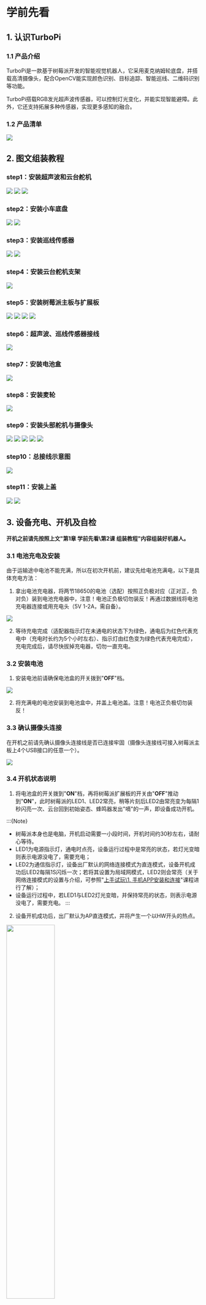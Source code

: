 # 学前先看

## 1. 认识TurboPi

### 1.1 产品介绍

TurboPi是一款基于树莓派开发的智能视觉机器人，它采用麦克纳姆轮底盘，并搭载高清摄像头，配合OpenCV能实现颜色识别、目标追踪、智能巡线、二维码识别等功能。

TurboPi搭载RGB发光超声波传感器，可以控制灯光变化，并能实现智能避障。此外，它还支持拓展多种传感器，实现更多感知的融合。

### 1.2 产品清单

<img src="../_static/media/1.getting_ready/1.1/image1.jpg"/>


## 2. 图文组装教程

### step1：安装超声波和云台舵机

<img src="../_static/media/1.getting_ready/2.1/image1.png"   />
<img src="../_static/media/1.getting_ready/2.1/image2.png"   />
<img src="../_static/media/1.getting_ready/2.1/image3.png"   />

### step2：安装小车底盘

<img src="../_static/media/1.getting_ready/2.1/image4.png"   />
<img src="../_static/media/1.getting_ready/2.1/image5.png"   />

### step3：安装巡线传感器

<img src="../_static/media/1.getting_ready/2.1/image6.png"   />
<img src="../_static/media/1.getting_ready/2.1/image7.png"   />

### step4：安装云台舵机支架

<img src="../_static/media/1.getting_ready/2.1/image8.png"   />

### step5：安装树莓派主板与扩展板

<img src="../_static/media/1.getting_ready/2.1/image9.png"   />
<img src="../_static/media/1.getting_ready/2.1/image10.png"   />
<img src="../_static/media/1.getting_ready/2.1/image11.png"   />
<img src="../_static/media/1.getting_ready/2.1/image12.png"   />

### step6：超声波、巡线传感器接线

<img src="../_static/media/1.getting_ready/2.1/image13.png"   />

### step7：安装电池盒

<img src="../_static/media/1.getting_ready/2.1/image14.png"   />

### step8：安装麦轮

<img src="../_static/media/1.getting_ready/2.1/image15.png"   />

### step9：安装头部舵机与摄像头

<img src="../_static/media/1.getting_ready/2.1/image16.png"   />
<img src="../_static/media/1.getting_ready/2.1/image17.png"   />
<img src="../_static/media/1.getting_ready/2.1/image18.png"   />
<img src="../_static/media/1.getting_ready/2.1/image19.png"   />
<img src="../_static/media/1.getting_ready/2.1/image20.png"   />

### step10：总接线示意图

<img src="../_static/media/1.getting_ready/2.1/image21.png"   />

### step11：安装上盖

<img src="../_static/media/1.getting_ready/2.1/image22.png"   />
<img src="../_static/media/1.getting_ready/2.1/image23.png"   />

<p id="anchor_3"></p>

## 3. 设备充电、开机及自检

**开机之前请先按照上文"第1章 学前先看\第2课 组装教程"内容组装好机器人。**

### 3.1 电池充电及安装

由于运输途中电池不能充满，所以在初次开机前，建议先给电池充满电，以下是具体充电方法：

1) 拿出电池充电器，将两节18650的电池（选配）按照正负极对应（正对正，负对负）装到电池充电器中，注意！电池正负极切勿装反！再通过数据线将电池充电器连接或用充电头（5V 1-2A，需自备）。

<img src="../_static/media/1.getting_ready/3.1/image2.png"   />

2) 等待充电完成（适配器指示灯在未通电的状态下为绿色，通电后为红色代表充电中（充电时长约为5个小时左右）、指示灯由红色变为绿色代表充电完成），充电完成后，请尽快拔掉充电器，切勿一直充电。

### 3.2 安装电池

1. 安装电池前请确保电池盒的开关拨到"**OFF**"档。

<img src="../_static/media/1.getting_ready/3.1/image3.png"   />

2. 将充满电的电池安装到电池盒中，并盖上电池盖。注意！电池正负极切勿装反！

### 3.3 确认摄像头连接

在开机之前请先确认摄像头连接线是否已连接牢固（摄像头连接线可接入树莓派主板上4个USB接口的任意一个）。

<img src="../_static/media/1.getting_ready/3.1/image4.png"  />

### 3.4 开机状态说明

1) 将电池盒的开关拨到"**ON**"档，再将树莓派扩展板的开关由"**OFF**"推动到"**ON**"，此时树莓派的LED1、LED2常亮，稍等片刻后LED2由常亮变为每隔1秒闪亮一次、云台回到初始姿态、蜂鸣器发出"嘀"的一声，即设备成功开机。

:::{Note}
- 树莓派本身也是电脑，开机启动需要一小段时间，开机时间约30秒左右，请耐心等待。
- LED1为电源指示灯，通电时点亮，设备运行过程中是常亮的状态，若灯光变暗则表示电源没电了，需要充电；
- LED2为通信指示灯，设备出厂默认的网络连接模式为直连模式，设备开机成功后LED2每隔1S闪烁一次；若将其设置为局域网模式，LED2则会常亮（关于网络连接模式的设置与介绍，可参照"[上手试玩\1. 手机APP安装和连接](https://docs.hiwonder.com/projects/TurboPi/en/latest/docs/2.quick_user_experience.html#app)"课程进行了解）；
- 设备运行过程中，若LED1与LED2灯光变暗，并保持常亮的状态，则表示电源没电了，需要充电。
:::

2) 设备开机成功后，出厂默认为AP直连模式，并将产生一个以HW开头的热点。

<img src="../_static/media/1.getting_ready/3.1/image5.jpeg" style="width:50%;" class="common_img"  />

### 3.5 启动自检程序

机器人在开机成功后，可通过按键KEY1来启动自检服务，用以对机器人的舵机、电机进行检测，可以帮助用户排查接线是否正确。

若启动自检后设备无法按照下文所示内容进行转动，则需参照 "**第1章 学前先看\第2课 组装教程**"重新接线。

1) 按下扩展板上的KEY1按键即可开启自检功能。

<img src="../_static/media/1.getting_ready/3.1/image6.png"   />

2) 舵机与电机将按下图所示顺序依次转动。

<img src="../_static/media/1.getting_ready/3.1/image7.png"   />

### 3.6 查看电池电量

有以下两种方式可查看：

- #### 通过观察扩展板LED的灯查看。

树莓派扩展板上的LED灯亮微弱蓝光时，说明电池电量不足，无法维持开机及玩法运行，需尽快给电池充电。

<img src="../_static/media/1.getting_ready/3.1/image6.png"   />

- #### 通过手机APP画面内查看

在手机APP的回传画面中会直接显示电池的实时电量，当电压小于7V时，电池电量不足，需尽快给电池充电（手机APP体验学习可前往"**第2章 上手试玩**"）。

<img src="../_static/media/1.getting_ready/3.1/image8.jpeg"   />

本节结束后，请依次前往"**[4. 远程桌面工具安装与连接](#anchor_4)**"搭建开发环境，再前往"**[5. 云台位置调节](#anchor_5)**"对云台进行偏差调节（切勿跳过此步骤！）。

<p id="anchor_4"></p>

## 4. 远程桌面工具安装与连接

### 4.1 准备工作

- #### 4.1.1 硬件准备

准备一台笔记本电脑，如使用台式电脑请自备无线网卡 (需支持5G频段) 。

- #### 4.1.2 VNC远程工具的安装

VNC是一款图形化远程控制软件。通过连接树莓派的Wi-Fi热点，可以直接在电脑端控制树莓派，VNC的安装步骤如下：

1)  双击本节目录下的安装程序"**VNC-Viewer-6.17.731-Windows**"，将安装语言选择为"**English**"，并点击"**OK**"按键。

<img src="../_static/media/1.getting_ready/4.1/image1.png" class="common_img" />

2)  点击"**Next**"按键。

<img src="../_static/media/1.getting_ready/4.1/image2.png" class="common_img" />

3)  勾选同意协议，并点击"**Next**"按键。

<img src="../_static/media/1.getting_ready/4.1/image3.png" class="common_img" />

4)  保持默认安装位置，并点击"**Next**"按键。跳转至下一界面时，直接点击"**Install**"按键。

<img src="../_static/media/1.getting_ready/4.1/image4.png" class="common_img" />

5)  等待片刻后，出现安装完成的提示界面，点击"**Finish**"按键即可。

<img src="../_static/media/1.getting_ready/4.1/image5.png" class="common_img" />

6)  安装完成，点击图标<img src="../_static/media/1.getting_ready/4.1/image6.png" style="width:40px" />即可打开VNC。

- #### 4.1.3 设备开机

参照"**[3. 设备充电、开机及自检](#anchor_3)**"课程，打开设备开关，将设备开机。稍等片刻后，扩展板上的LED1会开始闪烁，蜂鸣器会鸣叫一次，代表设备开机成功。

### 4.2 设备连接

1)  TurboPi开机成功后，默认连接模式是AP直连模式，此时将会产生一个以"HW"开头的热点，我们可以在电脑端搜索并连接这个热点，如下图所示：

<img src="../_static/media/1.getting_ready/4.1/image7.png" class="common_img"  />

2)  点击连接，输入密码"**hiwonder**"。

<img src="../_static/media/1.getting_ready/4.1/image8.png" class="common_img"  />

<img src="../_static/media/1.getting_ready/4.1/image9.png" class="common_img"  />

3)  连接成功后，打开VNC Viewer，在地址栏输入树莓派默认的IP地址：192.168.149.1，按下回车。如果出现安全连接相关的提示框，点击"Continue"按键即可。  

<img src="../_static/media/1.getting_ready/4.1/image10.png"  />

4)  在账号登录窗口填写所需信息，账号栏（Username）输入"**pi**"，密码栏（Password）输入"**raspberrypi**"，并勾选记住密码（Remember password）。点击"OK"按键后，便可远程打开树莓派桌面。

<img src="../_static/media/1.getting_ready/4.1/image11.png" class="common_img" />

5)  桌面如下图所示。（如果出现黑屏，只显示鼠标指针，可尝试重启树莓派。）

<img src="../_static/media/1.getting_ready/4.1/image12.png"  />

### 4.3 界面介绍

通过VNC成功连接TurboPi之后，操作界面如下所示：

<img src="../_static/media/1.getting_ready/4.1/image13.png"  />

下表为常用功能说明：

<table  class="docutils-nobg" border="1">
<colgroup>
<col  />
<col  />
</colgroup>
<tbody>
<tr>
<td >图标</td>
<td >功能</td>
</tr>
<tr>
<td ><img src="../_static/media/1.getting_ready/4.1/image14.png" style="width:60px"  /></td>
<td ><p>应用菜单，点击之后可选择不同应用。</p>
<p><img src="../_static/media/1.getting_ready/4.1/image15.png" style="width:60px" /></p></td>
</tr>
<tr>
<td ><img src="../_static/media/1.getting_ready/4.1/image16.png" style="width:60px"  /></td>
<td >系统自带浏览器</td>
</tr>
<tr>
<td ><img src="../_static/media/1.getting_ready/4.1/image17.png"  style="width:60px" /></td>
<td >文件管理器</td>
</tr>
<tr>
<td ><img src="../_static/media/1.getting_ready/4.1/image18.png"  style="width:60px" /></td>
<td >LX终端，点击之后，可在打开界面输入命令行。</td>
</tr>
<tr>
<td ><img src="../_static/media/1.getting_ready/4.1/image19.png"  style="width:60px" /></td>
<td >回收站，可找回近期删除的文件。</td>
</tr>
<tr>
<td ><img src="../_static/media/1.getting_ready/4.1/image20.png"  style="width:60px" /></td>
<td >上位机软件，可通过此软件调整云台舵机位置、调节颜色阈值。</td>
</tr>
<tr>
<td ><img src="../_static/media/1.getting_ready/4.1/image21.png"  style="width:45px" /></td>
<td >点击可使系统桌面显示全屏或退出全屏。</td>
</tr>
<tr>
<td ><img src="../_static/media/1.getting_ready/4.1/image22.png"  style="width:45px" /></td>
<td >退出全屏。</td>
</tr>
<tr>
<td ><img src="../_static/media/1.getting_ready/4.1/image23.png" style="width:45px"  /></td>
<td ><p>电源，点击可选择关机、重启、退出</p>
<p><img src="../_static/media/1.getting_ready/4.1/image24.png" style="width:45px" /></p></td>
</tr>
</tbody>
</table>

### 4.4 系统目录简要说明

- #### 4.4.1 桌面分布

通过VNC远程连接后，系统桌面如下图所示：

<img src="../_static/media/1.getting_ready/4.2/image2.png"  />

1)  其中我们主要看这个<img src="../_static/media/1.getting_ready/4.2/image3.png" style="width:40px" />图标。双击后，点击"**执行**"。

<img src="../_static/media/1.getting_ready/4.2/image4.png"  class="common_img" />

这个工具用来对颜色阈值参数进行调节，以及调试云台的舵机。

<img src="../_static/media/1.getting_ready/4.2/image5.png"  />

2)  点击"**Connect**"，可以显示当前摄像头回传的实时画面。点击"**Disconnect**"则可关闭摄像头。

<img src="../_static/media/1.getting_ready/4.2/image6.png"  />

3)  工具界面可以分为以下三个部分，如下表所示：

| 序号 | 名称 | 功能 |
|:--:|:--:|:--:|
| ① | 摄像头回传区 | 用于显示回传画面，左侧为处理后的画面，右侧为原始画面。 |
| ② | 颜色阈值参数调节按钮 | 用于调节颜色阈值，选择需要调节的识别颜色及增删颜色种类及保存效果。 |
| ③ | 舵机控制区 | 用于调节云台1号和2号舵机的初始位置，以及保存修改后的数值。 |

4)  关于工具的具体使用，例如舵机调试，可参考"**[5. 云台位置调节](#anchor_5)**"；颜色阈值参数学习可参考"**[上手试玩\3. 颜色阈值调试](https://docs.hiwonder.com/projects/TurboPi/en/latest/docs/2.quick_user_experience.html#id16)**"。

- ####  4.4.2程序结构说明

1)  按下"**Ctrl+Alt+T**"打开命令行终端，输入指令，列出当前所有文件。我们主要看以下几个目录即可。

```commandline
ls
```

<img src="../_static/media/1.getting_ready/4.2/image7.png"  />

|      目录名      |              作用              |
|:----------------:|:------------------------------:|
| hiwonder-toolbox |         Wi-Fi管理工具          |
|     TurboPi      | 存放所有玩法及涉及到的程序源码 |
|     LAB_Tool     | 颜色阈值调试工具及头部舵机控制 |

2)  接下来进入玩法及程序源码目录，输入指令。

```commandline
cd TurboPi/
```

3)  然后输入指令，以树状图的形式列出该目录下的所有文件夹及文件，我们主要了解下图红框所示的几个目录即可。

```commandline
tree -L 1
```

<img src="../_static/media/1.getting_ready/4.2/image9.png"  />

|    目录/文件名    |              说明              |
|:-----------------:|:------------------------------:|
| CameraCalibration |  相机标定相关目录（仅需了解）  |
|     Camera.py     |         摄像头测试程序         |
|     Functions     |        玩法程序所在目录        |
|    HiwonderSDK    | 底层驱动库及扩展板模块测试例程 |
|  MecanumControl   |    麦轮基本运动程序所在目录    |

4)  输入指令，通过树状图直接打开麦轮基本运动程序所在目录。

```commandline
tree -l 1 /home/pi/TurboPi/MecanumControl/
```

<img src="../_static/media/1.getting_ready/4.2/image10.png"  />

|     目录/文件名      |         说明         |
|:--------------------:|:--------------------:|
| Car_Drifting_Demo.py |     小车漂移程序     |
| Car_Forward_Demo.py  |     小车前进程序     |
|   Car_Move_Demo.py   | 小车前后左右移动程序 |
|  Car_Slant_Demo.py   |   小车斜向运动程序   |
|   Car_Turn_Demo.py   |     小车转向程序     |

5)  输入指令，通过树状图直接打开玩法程序所在目录，我们只需了解下图红框所示的即可。

```commandline
tree -L 1 /home/pi/TurboPi/Functions/
```

<img src="../_static/media/1.getting_ready/4.2/image11.png"  />

|      目录/文件名      |    说明    |
|:---------------------:|:----------:|
|     Avoidance.py      |  智能避障  |
|    ColorDetect.py     |  颜色识别  |
|   ColorTracking.py    |  目标追踪  |
|    FaceTracking.py    |  人脸追踪  |
| GestureRecognition.py |  手势识别  |
|    LineFollower.py    | 红绿灯行驶 |
|     QuickMark.py      | 二维码识别 |
|    VisualPatrol.py    |  智能巡线  |

<p id="anchor_5"></p>

## 5. 云台位置调节

TurboPi在组装过程中，若因舵机主轴偏移，或更换舵机，以及其他操作使舵机主轴发生偏移产生偏差，就需要进行偏差调试，而偏差分为小偏差和大偏差两种情况。根据情况不同，调试的方法也有所不同。下面我们一起来学习如何判断大小偏差，和偏差调节的方法。

### 5.1 准备工作

1)  根据"**[3. 设备充电、开机及自检](#anchor_3)**"内容，将TurboPi成功开机。

2)  再参考"**[4. 远程桌面工具安装与连接](#anchor_4)**"内容，通过VNC远程连接工具连接TurboPi。

### 5.2 判断大小偏差

1)  TurboPi开机成功后，舵机会自动复位，此时我们若看到云台摄像头的下方边缘与超声波模块上方边缘对齐平行以及摄像头后方连接件的竖直方向与云台垂直（如下图所示），则表明云台偏差无需调整，可跳过本节内容。

<img src="../_static/media/1.getting_ready/5.1/image2.png"   />

2)  若舵机与中心线夹角小于13°(即舵机的脉宽范围在\[1350，1650\])，通过上位机调节可以归位，则为小偏差，可以通过"[5.3 小偏差调节](#anchro_5_3)"来进行调节；偏差情况以2号舵机为例，如下图所示：

<img src="../_static/media/1.getting_ready/5.1/image3.png"   />

**PWM舵机的脉宽范围为：\[500,2500\]，对应的角度范围为0°~180°，角度换算公式为：脉宽 = (角度 \* 11.1) + 500。云台舵机初始角度为90°，即脉宽为1500。**

3)  如舵机与中心线的夹角大于13°，通过上位机调节也无法归位，则为大偏差，可以通过"[5.4 大偏差调节](#anchro_5_4)"来进行调节；偏差情况以2号舵机为例，如下图所示：

<img src="../_static/media/1.getting_ready/5.1/image4.png"   />

<p id="anchro_5_3"></p>

### 5.3 小偏差调节

小偏差的调节可直接在上位机的界面拖动舵机的偏差滑杆来调节；点击<img src="../_static/media/1.getting_ready/5.1/image5.png"   />，在弹出的页面中点击"**执行**"打开上位机。

<img class="common_img" src="../_static/media/1.getting_ready/5.1/image6.png"   />

<img src="../_static/media/1.getting_ready/5.1/image7.png"  />

1)  我们拖动2号舵机的滑杆（servo2），使TurboPi的U型支架与底座支架平行。

:::{Note}
我们这里可调动的范围是在1350~1650之间，如果能在此范围内可以将U型支架与底座支架调节至平行，则为小偏差。如果调整范围超过此范围，则为大偏差，则可以通过"[5.4 大偏差调节](#anchro_5_4)"来进行调节。
:::

<img class="common_img" src="../_static/media/1.getting_ready/5.1/image8.png"  />

2)  然后点击"**Save**"，将调节的偏差值保存到TurboPi中。

<img class="common_img" src="../_static/media/1.getting_ready/5.1/image9.png"  />

<img src="../_static/media/1.getting_ready/5.1/image10.png"   />

<p id="anchor_5_4"></p>

### 5.4 大偏差调节

大偏差的调节则需要将舵机从云台上拆下来，进行中位后，再重复小偏差调节的步骤。

1)  TurboPi开机成功后，舵机会自行复位，此时可以发现2号舵机有明显的偏差，偏差角度大于13°。

<img src="../_static/media/1.getting_ready/5.1/image11.png"   />

2)  将TurboPi断电（以下涉及拆卸步骤，切勿在通电下进行）。

3)  将2号舵机主轴上的螺丝拧下。

<img src="../_static/media/1.getting_ready/5.1/image12.png"   />

4)  再将2号舵机上的U型支架拔下来。

<img src="../_static/media/1.getting_ready/5.1/image13.png"   />

5)  然后再打开树莓派的开关（即开机后蜂鸣器发出"滴"的一声提示），此时舵机会自动中位；待舵机中位后，将设备关机。

6)  设备关机后，将U型支架，按照下图所示位置，安装到2号舵机上。（注意：在安装的过程中，请不要扭动舵机，若不小心扭动了舵机请重复第5步。）

<img src="../_static/media/1.getting_ready/5.1/image10.png"   />

7)  接着将主轴螺丝拧上，再参照"[5.3 小偏差调节](#anchro_5_3)"的步骤，对舵机进行微调。

